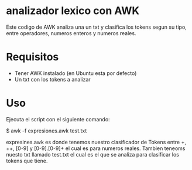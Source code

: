 # analizador lexico con AWK

Este codigo de AWK analiza una un txt y clasifica los tokens segun su tipo, entre operadores, numeros enteros y numeros reales.

# Requisitos
- Tener AWK instalado (en Ubuntu esta por defecto)
- Un txt con los tokens a analizar

# Uso
Ejecuta el script con el siguiente comando:

$ awk -f expresiones.awk test.txt

expresines.awk es donde tenemos nuestro clasificador de Tokens entre +, ++, [0-9] y [0-9].[0-9]+ el cual es para numeros reales. Tambien teneoms nuesto txt llamado test.txt el cual es el que se analiza para clasificar los tokens que tiene.
